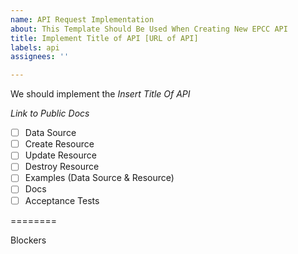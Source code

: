 ```yaml
---
name: API Request Implementation
about: This Template Should Be Used When Creating New EPCC API
title: Implement Title of API [URL of API]
labels: api
assignees: ''

---
```


We should implement the *Insert Title Of API*

*Link to Public Docs* 

- [ ] Data Source
- [ ] Create Resource
- [ ] Update Resource
- [ ] Destroy Resource
- [ ] Examples (Data Source & Resource)
- [ ] Docs
- [ ] Acceptance Tests

======== 

Blockers
<List of Blockers>
